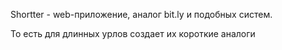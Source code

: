 Shortter - web-приложение, аналог bit.ly и подобных систем.

То есть для длинных урлов создает их короткие аналоги
